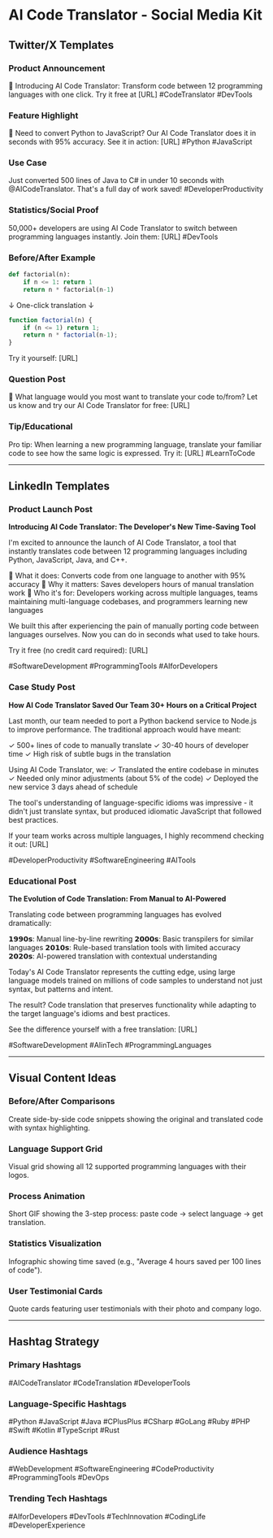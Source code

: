 # AI Code Translator - Social Media Kit

## Twitter/X Templates

### Product Announcement
📢 Introducing AI Code Translator: Transform code between 12 programming languages with one click. Try it free at [URL] #CodeTranslator #DevTools

### Feature Highlight
🔄 Need to convert Python to JavaScript? Our AI Code Translator does it in seconds with 95% accuracy. See it in action: [URL] #Python #JavaScript

### Use Case
Just converted 500 lines of Java to C# in under 10 seconds with @AICodeTranslator. That's a full day of work saved! #DeveloperProductivity

### Statistics/Social Proof
50,000+ developers are using AI Code Translator to switch between programming languages instantly. Join them: [URL] #DevTools

### Before/After Example
```python
def factorial(n):
    if n <= 1: return 1
    return n * factorial(n-1)
```
↓ One-click translation ↓
```javascript
function factorial(n) {
    if (n <= 1) return 1;
    return n * factorial(n-1);
}
```
Try it yourself: [URL]

### Question Post
💭 What language would you most want to translate your code to/from? Let us know and try our AI Code Translator for free: [URL]

### Tip/Educational
Pro tip: When learning a new programming language, translate your familiar code to see how the same logic is expressed. Try it: [URL] #LearnToCode

---

## LinkedIn Templates

### Product Launch Post
**Introducing AI Code Translator: The Developer's New Time-Saving Tool**

I'm excited to announce the launch of AI Code Translator, a tool that instantly translates code between 12 programming languages including Python, JavaScript, Java, and C++.

🔹 What it does: Converts code from one language to another with 95% accuracy
🔹 Why it matters: Saves developers hours of manual translation work
🔹 Who it's for: Developers working across multiple languages, teams maintaining multi-language codebases, and programmers learning new languages

We built this after experiencing the pain of manually porting code between languages ourselves. Now you can do in seconds what used to take hours.

Try it free (no credit card required): [URL]

#SoftwareDevelopment #ProgrammingTools #AIforDevelopers

### Case Study Post
**How AI Code Translator Saved Our Team 30+ Hours on a Critical Project**

Last month, our team needed to port a Python backend service to Node.js to improve performance. The traditional approach would have meant:

✓ 500+ lines of code to manually translate
✓ 30-40 hours of developer time
✓ High risk of subtle bugs in the translation

Using AI Code Translator, we:
✓ Translated the entire codebase in minutes
✓ Needed only minor adjustments (about 5% of the code)
✓ Deployed the new service 3 days ahead of schedule

The tool's understanding of language-specific idioms was impressive - it didn't just translate syntax, but produced idiomatic JavaScript that followed best practices.

If your team works across multiple languages, I highly recommend checking it out: [URL]

#DeveloperProductivity #SoftwareEngineering #AITools

### Educational Post
**The Evolution of Code Translation: From Manual to AI-Powered**

Translating code between programming languages has evolved dramatically:

𝟭𝟵𝟵𝟬𝘀: Manual line-by-line rewriting
𝟮𝟬𝟬𝟬𝘀: Basic transpilers for similar languages
𝟮𝟬𝟭𝟬𝘀: Rule-based translation tools with limited accuracy
𝟮𝟬𝟮𝟬𝘀: AI-powered translation with contextual understanding

Today's AI Code Translator represents the cutting edge, using large language models trained on millions of code samples to understand not just syntax, but patterns and intent.

The result? Code translation that preserves functionality while adapting to the target language's idioms and best practices.

See the difference yourself with a free translation: [URL]

#SoftwareDevelopment #AIinTech #ProgrammingLanguages

---

## Visual Content Ideas

### Before/After Comparisons
Create side-by-side code snippets showing the original and translated code with syntax highlighting.

### Language Support Grid
Visual grid showing all 12 supported programming languages with their logos.

### Process Animation
Short GIF showing the 3-step process: paste code → select language → get translation.

### Statistics Visualization
Infographic showing time saved (e.g., "Average 4 hours saved per 100 lines of code").

### User Testimonial Cards
Quote cards featuring user testimonials with their photo and company logo.

---

## Hashtag Strategy

### Primary Hashtags
#AICodeTranslator #CodeTranslation #DeveloperTools

### Language-Specific Hashtags
#Python #JavaScript #Java #CPlusPlus #CSharp #GoLang #Ruby #PHP #Swift #Kotlin #TypeScript #Rust

### Audience Hashtags
#WebDevelopment #SoftwareEngineering #CodeProductivity #ProgrammingTools #DevOps

### Trending Tech Hashtags
#AIforDevelopers #DevTools #TechInnovation #CodingLife #DeveloperExperience
